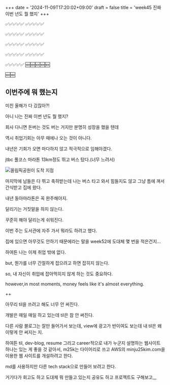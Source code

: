 +++
date = '2024-11-09T17:20:02+09:00'
draft = false
title = 'week45 진짜 이번 년도 뭘 했지'
+++

<!-- 
hugo new --kind weekly content/weekly/#.md
-->

✅✅✅✅✅
✅✅✅✅✅

✅✅✅✅✅
✅✅✅✅✅

✅✅✅✅✅
✅✅✅✅✅

✅✅✅✅✅
✅✅✅✅✅

✅✅✅✅✅
🆕🆕🆕🆕🆕

🆕🆕

## 이번주에 뭐 했는지 

미친 올해가 다 갔잖아?!

아니 나는 진짜 이번 년도 뭘 했지?

회사 다니면 돈버는 것도 버는 거지만 분명히 성장을 했을 텐데

역시 취업기회는 아무 때에나 오는 것이 아니다.

내년은 기회가 오면 마다하지 않고 적극적으로 임해야겠다.

jtbc 풀코스 마라톤 13km정도 뛰고 버스 탔다.(너무 느려서)

![올림픽공원이 도착 지점](https://pbs.twimg.com/media/Gb7g9uPbcAA24hR?format=jpg&name=large )

마지막에 남들은 다 뛰고 축하받는데 나는 버스 타고 와서 힘들지도 않고 그냥 틈에 껴서 간식받고 집에 왔다.

내년 동아마라톤은 꼭 완주해야지.

달리기는 거짓말을 하지 않는다. 

꾸준히 해야 달리는게 쉬워진다.

이번 주는 도서관에 자주 가서 뭐라도 하려고 했다.

집에 있으면 아무것도 안하기 때문에라는 말을 week52에 도대체 몇 번을 적은건지...

하여튼 나는 이제 취업 밖에 없다.

but, 뭔가를 너무 간절하게 잡으려고 하면 잡히지 않는다.

so, 내 자신이 취업에 잡아먹히지 않게 하는 것도 중요하다.

however,in most moments, money feels like it's almost everything.

++

아무리 til을 쓰려고 해도 너무 안 써진다.

개발은 매일 매일 하고 있는데 til은 참 안 써진다.

다른 사람 블로그는 잘만 들어가서 보는데, view에 광고가 반이여도 보는데 내 til은 왜 이렇게 안 써지는 지.

하여튼 til, dev-blog, resume 그리고 career적으로 내가 누군지 설명하는 웹사이트 하나는 있는 게 좋을 것 같아서, m25k는 다이어리로 쓰고 AWS의 minju25kim.com을 이용한 웹 사이트를 개설하려고 한다.

md를 사용하지만 다른 tech stack으로 만들어 보려고 한다.

거기다가 회고도 하고 도대체 뭐 만들고 있는지 공유도 하고 프로젝트도 구해보고,,,